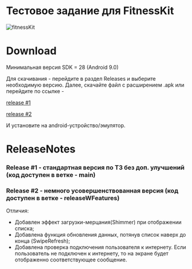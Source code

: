 # Тестовое задание для FitnessKit

![fitnessKit](https://github.com/zelspeno/fitnessKit/assets/75141607/fda51a37-b0bb-4ace-a5bd-749dfc73c409)

# Download

Минимальная версия SDK = 28 (Android 9.0)

Для скачивания - перейдите в раздел Releases и выберите необходимую версию. Далее, скачайте файл с расширением .apk или перейдите по ссылке - 

[release #1](https://github.com/zelspeno/fitnessKit_testApp/releases/download/v1.0/fitnessKit.apk)

[release #2](https://github.com/zelspeno/fitnessKit_testApp/releases/download/v2.0/fitnessApp2.apk)

И установите на android-устройство/эмулятор.

# ReleaseNotes

### Release #1 - стандартная версия по ТЗ без доп. улучшений (код доступен в ветке - main)

### Release #2 - немного усовершенствованная версия (код доступен в ветке - releaseWFeatures)
Отличия:
- Добавлен эффект загрузки-мерцания(Shimmer) при отображении списка;
- Добавлена функция обновления данных, потянув список наверх до конца (SwipeRefresh);
- Добавлена проверка подключения пользователя к интернету. Если пользователь не подключен к интернету, то на экране будет отображенно соответствующее сообщение.


